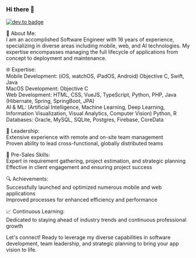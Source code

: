 ### Hi there 👋

<!--
**MFarooqRajput/MFarooqRajput** is a ✨ _special_ ✨ repository because its `README.md` (this file) appears on your GitHub profile.

Here are some ideas to get you started:

- 🔭 I’m currently working on ...
- 🌱 I’m currently learning ...
- 👯 I’m looking to collaborate on ...
- 🤔 I’m looking for help with ...
- 💬 Ask me about ...
- 📫 How to reach me: ...
- 😄 Pronouns: ...
- ⚡ Fun fact: ...
-->


[![dev.to badge](https://img.shields.io/badge/LinkedIn-mfarooqrajput-blue?style=flat&logo=linkedin)](https://www.linkedin.com/in/mfarooqrajput/)

🚀 About Me:<br>
I am an accomplished Software Engineer with 16 years of experience, specializing in diverse areas including mobile, web, and AI technologies. My expertise encompasses managing the full lifecycle of applications from concept to deployment and maintenance.

🌐 Expertise:<br>
Mobile Development: (iOS, watchOS, iPadOS, Android) Objective C, Swift, Java<br>
MacOS Development: Objective C<br>
Web Development: HTML, CSS, VueJS, TypeScript, Python, PHP, Java (Hibernate, Spring, SpringBoot, JPA)<br>
AI & ML: (Artificial Intelligence, Machine Learning, Deep Learning, Information Visualization, Visual Analytics, Computer Vision) Python, R<br>
Databases: Oracle, MySQL, SQLite, Postgres, Firebase, CoreData

🤝 Leadership:<br>
Extensive experience with remote and on-site team management<br>
Proven ability to lead cross-functional, globally distributed teams

💼 Pre-Sales Skills:<br>
Expert in requirement gathering, project estimation, and strategic planning<br>
Effective in client engagement and ensuring project success

🔍 Achievements:<br>
Successfully launched and optimized numerous mobile and web applications<br>
Improved processes for enhanced efficiency and performance

📈 Continuous Learning:<br>
Dedicated to staying ahead of industry trends and continuous professional growth

Let's connect! Ready to leverage my diverse capabilities in software development, team leadership, and strategic planning to bring your app vision to life.
